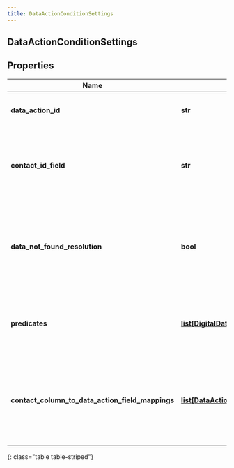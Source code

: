 ```yaml
---
title: DataActionConditionSettings
---
```

## DataActionConditionSettings

## Properties

|Name | Type | Description | Notes|
|------------ | ------------- | ------------- | -------------|
| **data_action_id** | **str** | The Data Action Id to use for this condition. | |
| **contact_id_field** | **str** | The input field from the data action that the contactId will be passed into. | |
| **data_not_found_resolution** | **bool** | The result of this condition if the data action returns a result indicating there was no data. | |
| **predicates** | [**list[DigitalDataActionConditionPredicate]**](DigitalDataActionConditionPredicate.html) | A list of predicates defining the comparisons to use for this condition. | [optional] |
| **contact_column_to_data_action_field_mappings** | [**list[DataActionContactColumnFieldMapping]**](DataActionContactColumnFieldMapping.html) | A list of mappings defining which contact data fields will be passed to which data action input fields. | [optional] |
{: class="table table-striped"}


